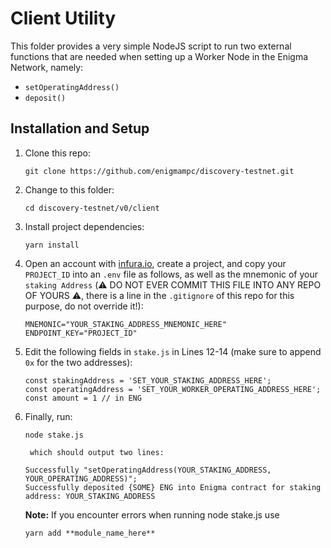 # Client Utility

This folder provides a very simple NodeJS script to run two external functions that are needed when setting up a Worker Node in the Enigma Network, namely:

- `setOperatingAddress()`
- `deposit()`

## Installation and Setup

1. Clone this repo:

    ```
    git clone https://github.com/enigmampc/discovery-testnet.git
    ```

2. Change to this folder:

    ```
    cd discovery-testnet/v0/client
    ```

3. Install project dependencies:

	```
	yarn install
	```

4. Open an account with [infura.io](https://infura.io), create a project, and copy your `PROJECT_ID` into an `.env` file as follows, as well as the mnemonic of your `staking Address` (⚠️ DO NOT EVER COMMIT THIS FILE INTO ANY REPO OF YOURS ⚠️, there is a line in the `.gitignore` of this repo for this purpose, do not override it!):

	```
	MNEMONIC="YOUR_STAKING_ADDRESS_MNEMONIC_HERE"
	ENDPOINT_KEY="PROJECT_ID"
	```

4. Edit the following fields in `stake.js` in Lines 12-14 (make sure to append `0x` for the two addresses):

	```
	const stakingAddress = 'SET_YOUR_STAKING_ADDRESS_HERE';
	const operatingAddress = 'SET_YOUR_WORKER_OPERATING_ADDRESS_HERE';
	const amount = 1 // in ENG
	```

5. Finally, run:

	```
	node stake.js
	```
	
		which should output two lines:

	```
	Successfully "setOperatingAddress(YOUR_STAKING_ADDRESS, YOUR_OPERATING_ADDRESS)";
	Successfully deposited {SOME} ENG into Enigma contract for staking address: YOUR_STAKING_ADDRESS
	```
	**Note:**
	If you encounter errors when running node stake.js use
	```
	yarn add **module_name_here**
	```
